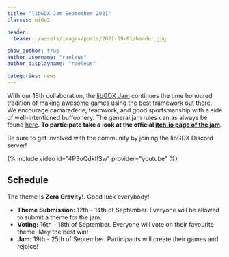 ```yaml
---
title: "libGDX Jam September 2021"
classes: wide2

header:
  teaser: /assets/images/posts/2021-09-01/header.jpg

show_author: true
author_username: "raeleus"
author_displayname: "raeleus"

categories: news
---
```


With our 18th collaboration, the [libGDX Jam](/community/jams/) continues the time honoured tradition of making awesome games using the best framework out there. We encourage camaraderie, teamwork, and good sportsmanship with a side of well-intentioned buffoonery. The general jam rules can as always be found [here](/community/jams/#rules). **To participate take a look at the official [itch.io page of the jam](https://itch.io/jam/libgdx-jam-18).**

Be sure to get involved with the community by joining the libGDX Discord server!

{% include video id="4P3oQdkflSw" provider="youtube" %}

## Schedule
<!--_The theme is yet to be determined._-->
The theme is **Zero Gravity!**. Good luck everybody!

- **Theme Submission:** 12th - 14th of September. Everyone will be allowed to submit a theme for the jam.
- **Voting:** 16th - 18th of September.  Everyone will vote on their favourite theme. May the best win!
- **Jam:** 19th - 25th of September. Participants will create their games and rejoice!

<!--
## Submissions
The libGDX Jam September 2021 is now over! We hope everyone had a lot of fun and are proud to present the [14 submissions](https://itch.io/jam/libgdx-jam-18/entries). <!-- Don't forget to check out our [video review](https://www.youtube.com/watch?v=YjhCCyCywNQ) as well. -->
